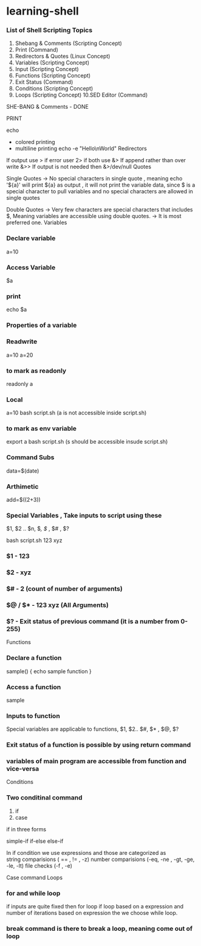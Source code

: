 # learning-shell
### List of Shell Scripting Topics

1. Shebang & Comments (Scripting Concept)
2. Print (Command)
3. Redirectors & Quotes (Linux Concept)
4. Variables (Scripting Concept)
5. Input (Scripting Concept)
6. Functions (Scripting Concept)
7. Exit Status (Command)
8. Conditions (Scripting Concept)
9. Loops (Scripting Concept)
10.SED Editor (Command)


SHE-BANG & Comments - DONE

PRINT

echo

- colored printing
- multiline printing
  echo -e "Hello\nWorld"
  Redirectors

If output use >
if error user 2>
if both use &>
If append rather than over write &>>
If output is not needed then &>/dev/null
Quotes

Single Quotes
-> No special characters in single quote , meaning echo '${a}' will print ${a} as output , it will not print the variable data, since $ is a special character to pull variables and no special characters are allowed in single quotes

Double Quotes
-> Very few characters are special characters that includes $, Meaning variables are accessible using double quotes.
-> It is most preferred one.
Variables

### Declare variable
a=10
### Access Variable
$a
### print
echo $a

### Properties of a variable

### Readwrite
a=10
a=20
### to mark as readonly
readonly a

### Local
a=10
bash script.sh (a is not accessible inside script.sh)
### to mark as env variable
export a
bash script.sh (s should be accessible insude script.sh)


### Command Subs
data=$(date)

### Arthimetic
add=$((2+3))


### Special Variables , Take inputs to script using these
$1, $2 .. $n, $*, $* , $# , $?

bash script.sh 123 xyz
### $1 - 123
### $2 - xyz
### $# - 2 (count of number of arguments)
### $@ / $* - 123 xyz (All Arguments)
### $? - Exit status of previous command (it is a number from 0-255)
Functions

### Declare a function
sample() {
echo sample function
}

### Access a function
sample

### Inputs to function
Special variables are applicable to functions, $1, $2.. $#, $* , $@, $?

### Exit status of a function is possible by using return command

### variables of main program are accessible from function and vice-versa
Conditions

### Two conditinal command
1. if
2. case

if in three forms

simple-if
if-else
else-if

In if condition we use expressions and those are categorized as  
string comparisions ( == , != , -z)
number comparisions (-eq, -ne , -gt, -ge, -le, -lt)
file checks (-f , -e)

Case command
Loops

### for and while loop
if inputs are quite fixed then for loop
if loop based on a expression and number of iterations based on expression the we choose while loop.

### break command is there to break a loop, meaning come out of loop 

